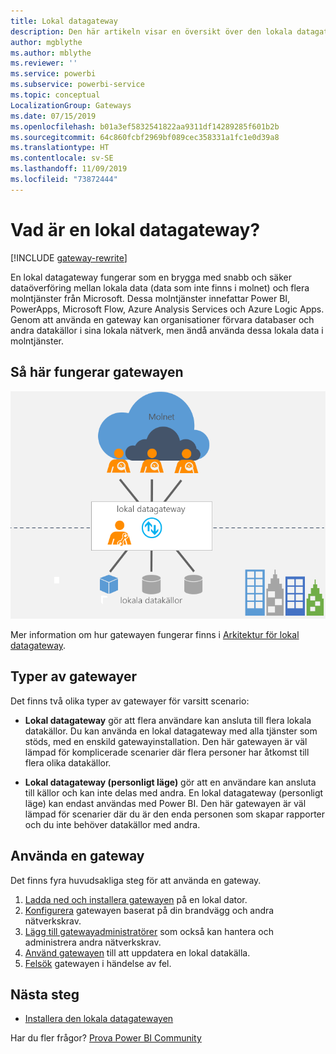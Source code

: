 ```yaml
---
title: Lokal datagateway
description: Den här artikeln visar en översikt över den lokala datagatewayen för Power BI. Du kan använda den här gatewayen för att arbeta med DirectQuery-datakällor. Du kan också använda den för att uppdatera molndatauppsättningar med lokala data.
author: mgblythe
ms.author: mblythe
ms.reviewer: ''
ms.service: powerbi
ms.subservice: powerbi-service
ms.topic: conceptual
LocalizationGroup: Gateways
ms.date: 07/15/2019
ms.openlocfilehash: b01a3ef5832541822aa9311df14289285f601b2b
ms.sourcegitcommit: 64c860fcbf2969bf089cec358331a1fc1e0d39a8
ms.translationtype: HT
ms.contentlocale: sv-SE
ms.lasthandoff: 11/09/2019
ms.locfileid: "73872444"
---
```

# <a name="what-is-an-on-premises-data-gateway"></a>Vad är en lokal datagateway?

[!INCLUDE [gateway-rewrite](includes/gateway-rewrite.md)]

En lokal datagateway fungerar som en brygga med snabb och säker dataöverföring mellan lokala data (data som inte finns i molnet) och flera molntjänster från Microsoft. Dessa molntjänster innefattar Power BI, PowerApps, Microsoft Flow, Azure Analysis Services och Azure Logic Apps. Genom att använda en gateway kan organisationer förvara databaser och andra datakällor i sina lokala nätverk, men ändå använda dessa lokala data i molntjänster.

## <a name="how-the-gateway-works"></a>Så här fungerar gatewayen

![Gatewayöversikt](media/service-gateway-onprem/on-premises-data-gateway.png)

Mer information om hur gatewayen fungerar finns i [Arkitektur för lokal datagateway](/data-integration/gateway/service-gateway-onprem-indepth).

## <a name="types-of-gateways"></a>Typer av gatewayer

Det finns två olika typer av gatewayer för varsitt scenario:

* **Lokal datagateway** gör att flera användare kan ansluta till flera lokala datakällor. Du kan använda en lokal datagateway med alla tjänster som stöds, med en enskild gatewayinstallation. Den här gatewayen är väl lämpad för komplicerade scenarier där flera personer har åtkomst till flera olika datakällor.

* **Lokal datagateway (personligt läge)** gör att en användare kan ansluta till källor och kan inte delas med andra. En lokal datagateway (personligt läge) kan endast användas med Power BI. Den här gatewayen är väl lämpad för scenarier där du är den enda personen som skapar rapporter och du inte behöver datakällor med andra.

## <a name="use-a-gateway"></a>Använda en gateway

Det finns fyra huvudsakliga steg för att använda en gateway.

1. [Ladda ned och installera gatewayen](/data-integration/gateway/service-gateway-install) på en lokal dator.
1. [Konfigurera](/data-integration/gateway/service-gateway-app) gatewayen baserat på din brandvägg och andra nätverkskrav.
1. [Lägg till gatewayadministratörer](/data-integration/gateway/service-gateway-manage) som också kan hantera och administrera andra nätverkskrav.
1. [Använd gatewayen](service-gateway-sql-tutorial.md) till att uppdatera en lokal datakälla.
1. [Felsök](service-gateway-onprem-tshoot.md) gatewayen i händelse av fel.

## <a name="next-steps"></a>Nästa steg

* [Installera den lokala datagatewayen](/data-integration/gateway/service-gateway-install)

Har du fler frågor? [Prova Power BI Community](https://community.powerbi.com/)
